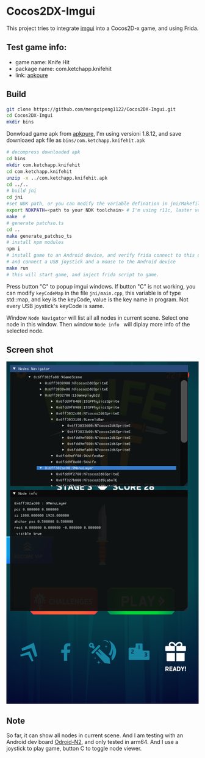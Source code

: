 # Cocos2DX-Imgui
This project tries to integrate [imgui](https://github.com/ocornut/imgui.git) into a Cocos2D-x game, and using Frida. 


## Test game info: 
- game name: Knife Hit
- package name: com.ketchapp.knifehit
- link: [apkpure](https://apkpure.com/knife-hit/com.ketchapp.knifehit)

## Build
```bash
git clone https://github.com/mengxipeng1122/Cocos2DX-Imgui.git
cd Cocos2DX-Imgui
mkdir bins
```
Donwload game apk from [apkpure](https://apkpure.com/knife-hit/com.ketchapp.knifehit), I'm using versioni 1.8.12, and save downloaed apk file as `bins/com.ketchapp.knifehit.apk`
```bash
# decompress downloaded apk
cd bins
mkdir com.ketchapp.knifehit
cd com.ketchapp.knifehit
unzip -x ../com.ketchapp.knifehit.apk
cd ../..
# build jni 
cd jni
#set NDK path, or you can modify the variable defination in jni/Makefile
export NDKPATH=<path to your NDK toolchain> # I'm using r11c, laster version may not work, because the NDK version of this game is not very new
make  # 
# generate patchso.ts
cd ..
make generate_patchso_ts
# install npm modules
npm i
# install game to an Android device, and verify frida connect to this device is ok
# and connect a USB joystick and a mouse to the Android device
make run
# this will start game, and inject frida script to game.
```
Press button "C" to popup imgui windows. 
If button "C" is not working, you can modify `keyCodeMap` in the file `jni/main.cpp`, this variable is of type std::map, and key is the keyCode, value is the key name in program. Not every USB joystick's keyCode is same.

Window `Node Navigator` will list all all nodes in current scene. Select one node in this window. Then window `Node info ` will diplay more info of the selected node.

## Screen shot

![screen shot](./assets/screenshot.png?raw=true)

## Note
So far, it can show all nodes in current scene. 
And I am testing with an Android dev board [Odroid-N2](https://www.hardkernel.com/shop/odroid-n2-with-4gbyte-ram-2/), and only tested in arm64. And I use a joystick to play game, button C to toggle node viewer. 

